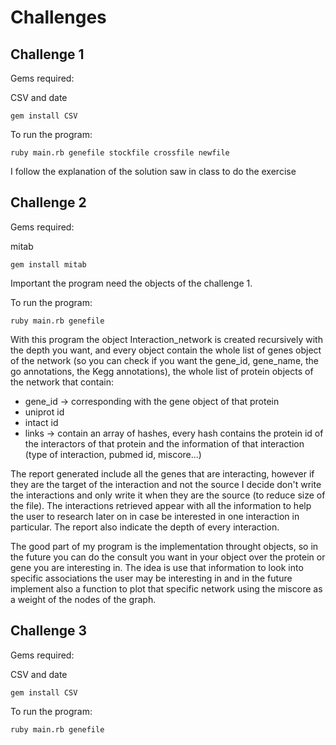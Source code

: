 # Challenges

## Challenge 1
Gems required: 

CSV and date 

``gem install CSV``

To run the program: 

``ruby main.rb genefile stockfile crossfile newfile``

I follow the explanation of the solution saw in class to do the exercise

## Challenge 2

Gems required:

mitab

``gem install mitab``


Important the program need the objects of the challenge 1.

To run the program: 

``ruby main.rb genefile ``

With this program the object Interaction_network is created recursively with the depth you want, and every object contain the whole list of genes object of the network (so you can check if you want the gene_id, gene_name, the go annotations, the Kegg annotations), the whole list of protein objects of the network that contain: 

- gene_id -> corresponding with the gene object of that protein
- uniprot id
- intact id
- links -> contain an array of hashes, every hash contains the protein id of the interactors of that protein and the information of that interaction (type of interaction, pubmed id, miscore...)


The report generated include all the genes that are interacting, however if they are the target of the interaction and not the source I decide don't write the interactions and only write it when they are the source (to reduce size of the file). The interactions retrieved appear with all the information to help the user to research later on in case be interested in one interaction in particular. The report also indicate the depth of every interaction.


The good part of my program is the implementation throught objects, so in the future you can do the consult you want in your object over the protein or gene you are interesting in. 
The idea is use that information to look into specific associations the user may be interesting in and in the future implement also a function to plot that specific network using the miscore as a weight of the nodes of the graph. 





## Challenge 3
Gems required: 

CSV and date 

``gem install CSV``

To run the program: 

``ruby main.rb genefile ``
